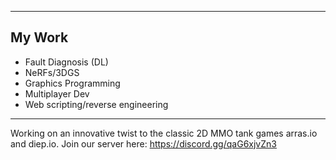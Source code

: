 <!--
**mache102/mache102** is a ✨ _special_ ✨ repository because its `README.md` (this file) appears on your GitHub profile.

Here are some ideas to get you started:
-->
<hr>

## My Work 
- Fault Diagnosis (DL)
- NeRFs/3DGS 
- Graphics Programming
- Multiplayer Dev 
- Web scripting/reverse engineering

<hr> 

Working on an innovative twist to the classic 2D MMO tank games arras.io and diep.io. Join our server here: https://discord.gg/qaG6xjvZn3
